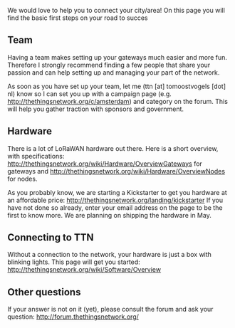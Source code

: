 We would love to help you to connect your city/area! On this page you will find the basic first steps on your road to succes

## Team
Having a team makes setting up your gateways much easier and more fun. Therefore I strongly recommend finding a few people that share your passion and can help setting up and managing your part of the network. 

As soon as you have set up your team, let me (ttn [at] tomoostvogels [dot] nl) know so I can set you up with a campaign page (e.g. http://thethingsnetwork.org/c/amsterdam) and category on the forum. This will help you gather traction with sponsors and government. 

## Hardware
There is a lot of LoRaWAN hardware out there. Here is a short overview, with specifications: http://thethingsnetwork.org/wiki/Hardware/OverviewGateways for gateways and http://thethingsnetwork.org/wiki/Hardware/OverviewNodes for nodes.

As you probably know, we are starting a Kickstarter to get you hardware at an affordable price: http://thethingsnetwork.org/landing/kickstarter If you have not done so already, enter your email address on the page to be the first to know more. We are planning on shipping the hardware in May.

## Connecting to TTN
Without a connection to the network, your hardware is just a box with blinking lights. This page will get you started: http://thethingsnetwork.org/wiki/Software/Overview

## Other questions
If your answer is not on it (yet), please consult the forum and ask your question: http://forum.thethingsnetwork.org/

